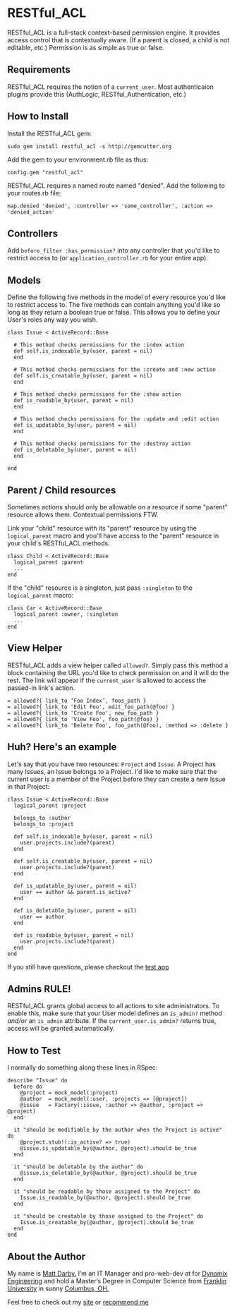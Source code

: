 RESTful_ACL
===========
RESTful_ACL is a full-stack context-based permission engine. It provides access control that is contextually aware. (If a parent is closed, a child is not editable, etc.) Permission is as simple as true or false.

Requirements
------------
RESTful_ACL requires the notion of a `current_user`. Most authenticaion plugins provide this (AuthLogic, RESTful_Authentication, etc.)

How to Install
--------------
Install the RESTful_ACL gem:
<pre><code>sudo gem install restful_acl -s http://gemcutter.org</code></pre>

Add the gem to your environment.rb file as thus:
<pre><code>config.gem "restful_acl"</code></pre>

RESTful_ACL requires a named route named "denied". Add the following to your routes.rb file:
<pre><code>map.denied 'denied', :controller => 'some_controller', :action => 'denied_action'</code></pre>

Controllers
-----------
Add `before_filter :has_permission?` into any controller that you'd like to restrict access to (or `application_controller.rb` for your entire app).

Models
------
Define the following five methods in the model of every resource you'd like to restrict access to. The five methods can contain anything you'd like so long as they return a boolean true or false. This allows you to define your User's roles any way you wish.

<pre><code>class Issue < ActiveRecord::Base

  # This method checks permissions for the :index action
  def self.is_indexable_by(user, parent = nil)
  end

  # This method checks permissions for the :create and :new action
  def self.is_creatable_by(user, parent = nil)
  end

  # This method checks permissions for the :show action
  def is_readable_by(user, parent = nil)
  end

  # This method checks permissions for the :update and :edit action
  def is_updatable_by(user, parent = nil)
  end

  # This method checks permissions for the :destroy action
  def is_deletable_by(user, parent = nil)
  end

end
</code></pre>

Parent / Child resources
------------------------

Sometimes actions should only be allowable on a resource if some "parent" resource allows them. Contextual permissions FTW.

Link your "child" resource with its "parent" resource by using the `logical_parent` macro and you'll have access to the "parent" resource in your child's RESTful_ACL methods.

<pre><code>class Child < ActiveRecord::Base
  logical_parent :parent
  ...
end
</code></pre>

If the "child" resource is a singleton, just pass `:singleton` to the `logical_parent` macro:

<pre><code>class Car < ActiveRecord::Base
  logical_parent :owner, :singleton
  ...
end
</code></pre>

View Helper
-----------

RESTful_ACL adds a view helper called `allowed?`. Simply pass this method a block containing the URL you'd like to check permission on and it will do the rest.
The link will appear if the `current_user` is allowed to access the passed-in link's action.

<pre><code>= allowed?{ link_to ‘Foo Index’, foos_path }
= allowed?{ link_to 'Edit Foo', edit_foo_path(@foo) }
= allowed?{ link_to 'Create Foo', new_foo_path }
= allowed?{ link_to 'View Foo', foo_path(@foo) }
= allowed?{ link_to 'Delete Foo', foo_path(@foo), :method => :delete }
</code></pre>


Huh? Here's an example
----------------------
Let's say that you have two resources: `Project` and `Issue`. A Project has many Issues, an Issue belongs to a Project. I'd like to make sure that the current user is a member of the Project before they can create a new Issue in that Project:

<pre><code>class Issue < ActiveRecord::Base
  logical_parent :project

  belongs_to :author
  belongs_to :project

  def self.is_indexable_by(user, parent = nil)
    user.projects.include?(parent)
  end

  def self.is_creatable_by(user, parent = nil)
    user.projects.include?(parent)
  end

  def is_updatable_by(user, parent = nil)
    user == author && parent.is_active?
  end

  def is_deletable_by(user, parent = nil)
    user == author
  end

  def is_readable_by(user, parent = nil)
    user.projects.include?(parent)
  end
end
</code></pre>

If you still have questions, please checkout the [test app](http://github.com/mdarby/restful_acl_app)

Admins RULE!
------------
RESTful_ACL grants global access to all actions to site administrators. To enable this, make sure that your User model defines an `is_admin?` method *and/or* an `is_admin` attribute. If the `current_user.is_admin?` returns true, access will be granted automatically.

How to Test
-----------
I normally do something along these lines in RSpec:

<pre><code>describe "Issue" do
  before do
    @project = mock_model(:project)
    @author  = mock_model(:user, :projects => [@project])
    @issue   = Factory(:issue, :author => @author, :project => @project)
  end

  it "should be modifiable by the author when the Project is active" do
    @project.stub!(:is_active? => true)
    @issue.is_updatable_by(@author, @project).should be_true
  end

  it "should be deletable by the author" do
    @issue.is_deletable_by(@author, @project).should be_true
  end

  it "should be readable by those assigned to the Project" do
    Issue.is_readable_by(@author, @project).should be_true
  end

  it "should be creatable by those assigned to the Project" do
    Issue.is_creatable_by(@author, @project).should be_true
  end
end
</code></pre>

About the Author
----------------
My name is [Matt Darby.](http://blog.matt-darby.com) I’m an IT Manager and pro-web-dev at for [Dynamix Engineering](http://dynamix-ltd.com) and hold a Master’s Degree in Computer Science from [Franklin University](http://www.franklin.edu) in sunny [Columbus, OH.](http://en.wikipedia.org/wiki/Columbus,_Ohio)

Feel free to check out my [site](http://matt-darby.com) or [recommend me](http://www.workingwithrails.com/person/10908-matt-darby)
